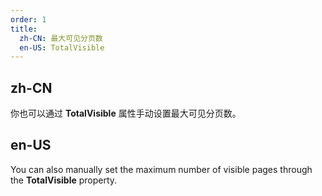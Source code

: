 ```yaml
---
order: 1
title:
  zh-CN: 最大可见分页数
  en-US: TotalVisible
---
```


## zh-CN

你也可以通过 **TotalVisible** 属性手动设置最大可见分页数。

## en-US

You can also manually set the maximum number of visible pages through the **TotalVisible** property.
